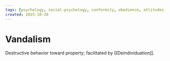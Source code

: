 ```yaml
---
tags: [psychology, social-psychology, conformity, obedience, attitudes, attribution, prejudice, aggression, prosocial]
created: 2025-10-20
---
```

# Vandalism

Destructive behavior toward property; facilitated by [[Deindividuation]].
